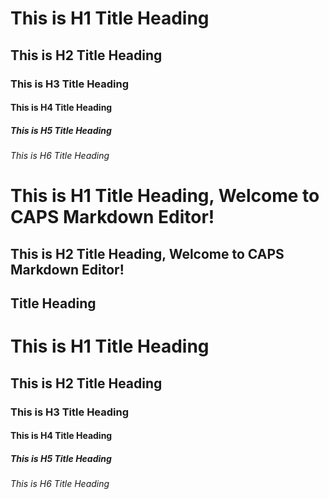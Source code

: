 #    This is H1 Title Heading
##     This is H2 Title Heading
###      This is H3 Title Heading
####      This is H4 Title Heading
#####      This is H5 Title Heading
######      This is H6 Title Heading

This is H1 Title Heading, Welcome to CAPS Markdown Editor!
===
This is H2 Title Heading, Welcome to CAPS Markdown Editor!
-----

##  Title Heading


#  This is H1 Title Heading
##  This is H2 Title Heading
###  This is H3 Title Heading
####  This is H4 Title Heading
##### This is H5 Title Heading
###### This is H6 Title Heading
